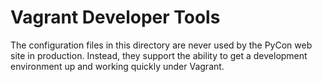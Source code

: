 
# Vagrant Developer Tools

The configuration files in this directory are never used by the PyCon
web site in production.  Instead, they support the ability to get a
development environment up and working quickly under Vagrant.
